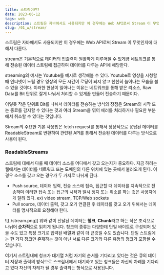 ```yaml
---
title: 스트림이란?
date: 2023-06-12
tags: web
description: 스트림은 자바에서도 사용되지만 이 경우에는 Web API로써 Stream 이 무엇인지에 대해서 다룬다. stream은 기본적으로 데이터의 입출력이 원활하게 이루어질 수 있게끔 네트워크를 통해 전송된 데이터 스트림에 접근하여 데이터를 다루는 API에 해당한다.....
slug: /01_w/stream/
---
```


스트림은 자바에서도 사용되지만 이 경우에는 Web API로써 Stream 이 무엇인지에 대해서 다룬다.

stream은 기본적으로 데이터의 입출력이 원활하게 이루어질 수 있게끔 네트워크를 통해 전송된 데이터 스트림에 접근하여 데이터를 다루는 API에 해당한다.

streaming의 예시는 Youtube를 예시로 생각해볼 수 있다. Youtube로 영상을 시청할 때 인터넷이 느릴 경우 영상의 모든 시간이 로딩이 되지 않고 천천히 늘어나는 모습을 볼 수 있을 것이다. 이러한 현상이 일어나는 이유는 네트워크를 통해 받은 리소스, Raw Data를 Bit 단위로 잘게 나눠서 처리할 수 있게끔 만들어 전송하기 때문이다.

이렇듯 작은 단위로 Bit를 나눠서 데이터를 전송하는 방식의 장점은 Stream의 시작 또는 종료를 감지할 수 있다는 것과 여러 Stream을 엮어 에러를 처리하거나 필요한 부분에서 취소할 수 있다는 것입니다.

Stream의 주요한 기본 사용법은 fetch request를 통해서 정상적으로 응답된 데이터를 ReadableStream로 변환하여 관련된 API를 통해서 전송된 데이터를 다루는 방식으로 사용이 된다.

### ReadableStreams

스트림에 대해서 다룰 때 데이터 소스를 어디에서 갖고 오는지가 중요하다. 지금 하려는 웹에서는 데이터를 네트워크 또는 도메인의 다른 위치에 있는 곳에서 불러오게 된다. 이 경우 소스를 갖고 오는 경우가 두 가지로 나뉘게 된다.

- Push source, 데이터 입력, 전송
  소스에 접속, 접근할 때 데이터를 지속적으로 전송하며 이러한 접속 또는 접근의 시작과 일시 정지 또는 취소를 하는 것은 사용자에게 달려 있다.
  ex) video stream, TCP/Web sockets
- Pull source, 데이터 출력, 갖고 오기
  연결된 후 데이터를 갖고 오기 위해서는 데이터를 명시적으로 요청해야 한다.

![[./stream.png]]
위와 같이 전달된 데이터는 **청크**, **Chunk**라고 하는 작은 조각으로 나뉘어 **순차적**으로 읽히게 됩니다. 청크의 종류는 다양한데 단일 바이트로 구성되어 있을 수도 있고 특정 크기로 입력된 배열과 같이 더 큰것일 수도 있습니다. 단일 스트림에는 한 가지 청크만 존재하는 것이 아닌 서로 다른 크기와 다른 유형의 청크가 포함될 수 있습니다.

여기서 스트림내에 청크가 대기열 처럼 자기의 순서를 기다리고 있다는 것은 큐의 데이터 저장과 출력의 방식으로 스크림내에서 대기하고 있는 청크들은 자신의 차례를 기다리고 있다 자신의 차례가 될 경우 출력되는 형식으로 사용됩니다.
